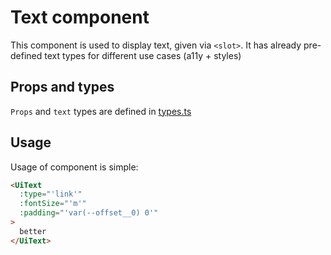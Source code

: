 # Text component

This component is used to display text, given via `<slot>`. It has already pre-defined text types for different use cases (a11y + styles)

## Props and types

`Props` and `text` types are defined in [types.ts](types.ts)

## Usage

Usage of component is simple:

```html
<UiText
  :type="'link'"
  :fontSize="'m'"
  :padding="'var(--offset__0) 0'"
>
  better
</UiText>
```
